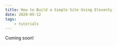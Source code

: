 ```yaml
---
title: How to Build a Simple Site Using Eleventy
date: 2020-05-12
tags: 
    - tutorials
---
```


Coming soon!